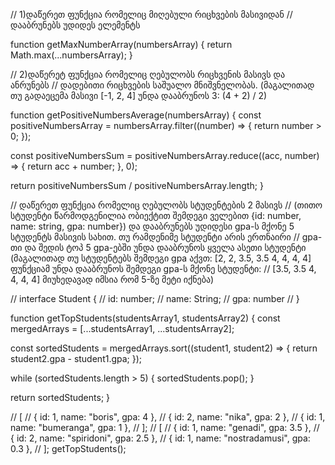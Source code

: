 // 1)დაწერეთ ფუნქცია რომელიც მიღებული რიცხვების მასივიდან
//   დააბრუნებს უდიდეს ელემენტს

function getMaxNumberArray(numbersArray) {
  return Math.max(...numbersArray);
}

// 2)დაწერეტ ფუნქცია რომელიც ღებულობს რიცხვენის მასივს და ანრუნებს
//   დადებითი რიცხვების საშუალო მნიშვნელობას. (მაგალითად თუ გადაეცემა მასივი [-1, 2, 4] უნდა დააბრუნოს 3: (4 + 2) / 2)

function getPositiveNumbersAverage(numbersArray) {
  const positiveNumbersArray = numbersArray.filter((number) => {
    return number > 0;
  });

  const positiveNumbersSum = positiveNumbersArray.reduce((acc, number) => {
    return acc + number;
  }, 0);

  return positiveNumbersSum / positiveNumbersArray.length;
}

// დაწერეთ ფუნქცია რომელიც ღებულობს სტუდენტების 2 მასივს
// (თითო სტუდენტი წარმოდგენილია ობიექტით შემდეგი ველებით {id: number, name: string, gpa: number}) და დააბრუნებს უდიდესი gpa-ს მქონე 5 სტუდენტს მასივის სახით. თუ რამდენიმე სტუდენტი არის ერთნაირი
// gpa-თი და შედის ტოპ 5 gpa-ებში უნდა დააბრუნოს ყველა ასეთი სტუდენტი (მაგალითად თუ სტუდენტებს შემდეგი gpa აქვთ: [2, 2, 3.5, 3.5 4, 4, 4, 4] ფუნქციამ უნდა დააბრუნოს შემდეგი gpa-ს მქონე სტუდენტი:
// [3.5, 3.5 4, 4, 4, 4] მიუხედავად იმსია რომ 5-ზე მეტი იქნება)

// interface Student {
//   id: number;
//   name: String;
//   gpa: number
// }

function getTopStudents(studentsArray1, studentsArray2) {
  const mergedArrays = [...studentsArray1, ...studentsArray2];

  const sortedStudents = mergedArrays.sort((student1, student2) => {
    return student2.gpa - student1.gpa;
  });

  while (sortedStudents.length > 5) {
    sortedStudents.pop();
  }

  return sortedStudents;
}

// [
//   { id: 1, name: "boris", gpa: 4 },
//   { id: 2, name: "nika", gpa: 2 },
//   { id: 1, name: "bumeranga", gpa: 1 },
// ];
// [
//   { id: 1, name: "genadi", gpa: 3.5 },
//   { id: 2, name: "spiridoni", gpa: 2.5 },
//   { id: 1, name: "nostradamusi", gpa: 0.3 },
// ];
getTopStudents();